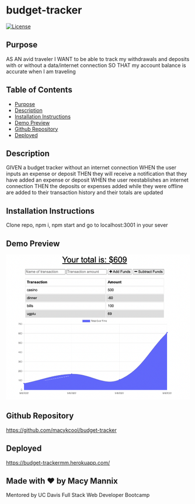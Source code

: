 # budget-tracker

[![License](https://img.shields.io/badge/License-Apache_2.0-blue.svg)](https://opensource.org/licenses/Apache-2.0)

## Purpose
AS AN avid traveler
I WANT to be able to track my withdrawals and deposits with or without a data/internet connection
SO THAT my account balance is accurate when I am traveling 

## Table of Contents
- [Purpose](#purpose) 
- [Description](#description) 
- [Installation Instructions](#installation-instructions)
- [Demo Preview](#demo-preview)
- [Github Repository](#github-repository)
- [Deployed](#deployed)

## Description
GIVEN a budget tracker without an internet connection
WHEN the user inputs an expense or deposit
THEN they will receive a notification that they have added an expense or deposit
WHEN the user reestablishes an internet connection
THEN the deposits or expenses added while they were offline are added to their transaction history and their totals are updated

## Installation Instructions  
Clone repo, npm i, npm start and go to localhost:3001 in your sever
 
## Demo Preview
![tracker demo](./gif/tracker.png)

## Github Repository
https://github.com/macykcool/budget-tracker

## Deployed
https://budget-trackermm.herokuapp.com/

## Made with ❤️️ by Macy Mannix
Mentored by UC Davis Full Stack Web Developer Bootcamp